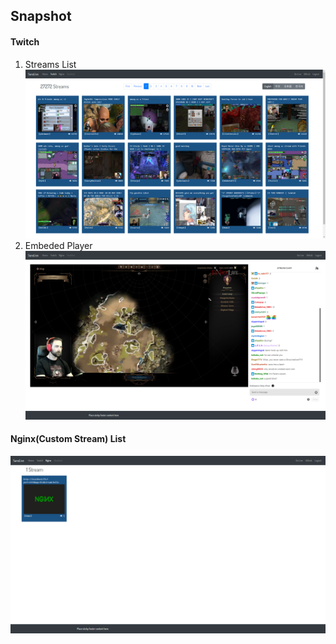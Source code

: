 ## Snapshot

#### Twitch
1. Streams List
![](snapshot1.png)
2. Embeded Player
![](snapshot2.png)

#### Nginx(Custom Stream) List
![](snapshot3.png)